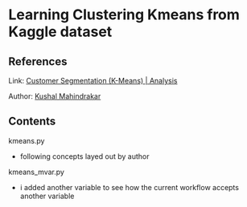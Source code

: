 # Learning Clustering Kmeans from Kaggle dataset

## References
Link: [Customer Segmentation (K-Means) | Analysis](https://www.kaggle.com/kushal1996/customer-segmentation-k-means-analysis)

Author: [Kushal Mahindrakar](https://www.kaggle.com/kushal1996)

## Contents
kmeans.py
* following concepts layed out by author

kmeans_mvar.py
* i added another variable to see how the current workflow accepts another variable
